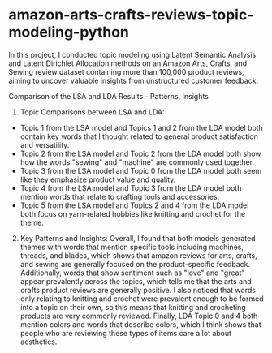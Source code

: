# amazon-arts-crafts-reviews-topic-modeling-python
In this project, I conducted topic modeling using Latent Semantic Analysis and Latent Dirichlet Allocation methods on an Amazon Arts, Crafts, and Sewing review dataset containing more than 100,000 product reviews, aiming to uncover valuable insights from unstructured customer feedback. 

Comparison of the LSA and LDA Results - Patterns, Insights

1. Topic Comparisons between LSA and LDA:

+ Topic 1 from the LSA model and Topics 1 and 2 from the LDA model both contain key words that I thought related to general product satisfaction and versatility.
+ Topic 2 from the LSA model and Topic 2 from the LDA model both show how the words "sewing" and "machine" are commonly used together.
+ Topic 3 from the LSA model and Topic 0 from the LDA model both seem like they emphasize product value and quality.
+ Topic 4 from the LSA model and Topic 3 from the LDA model both mention words that relate to crafting tools and accessories.
+ Topic 5 from the LSA model and Topics 2 and 4 from the LDA model both focus on yarn-related hobbies like knitting and crochet for  the theme. 

2. Key Patterns and Insights:
Overall, I found that both models generated themes with words that mention specific tools including machines, threads, and blades, which shows that amazon reviews for arts, crafts, and sewing are generally focused on the product-specific feedback. Additionally, words that show sentiment such as "love" and "great" appear prevalently across the topics, which tells me that the arts and crafts product reviews are generally positive. I also noticed that words only relating to knitting and crochet were prevalent enough to be formed into a topic on their own, so this means that knitting and crocheting products are very commonly reviewed. Finally, LDA Topic 0 and 4 both mention colors and words that describe colors, which I think shows that people who are reviewing these types of items care a lot about aesthetics.
